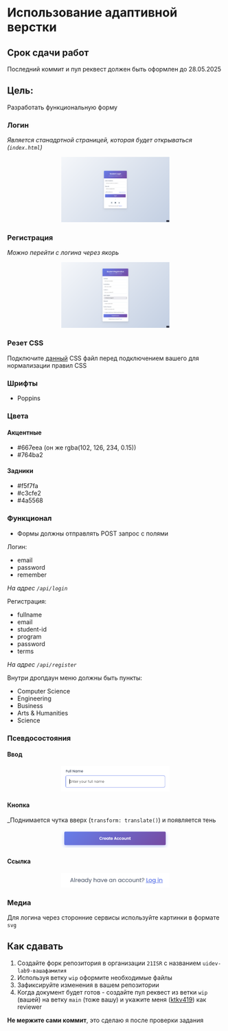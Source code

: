 # Использование адаптивной верстки

## Срок сдачи работ

Последний коммит и пул реквест должен быть оформлен до 28.05.2025

## Цель:

Разработать функциональную форму

### Логин

_Является станадртной страницей, которая будет открываться (`index.html`)_

<p align="center">
    <img src="./.repo/login.png" width="50%" />
</p>

### Регистрация

_Можно перейти с логина через якорь_

<p align="center">
    <img src="./.repo/signup.png" width="50%" />
</p>

### Резет CSS

Подключите [данный](https://gist.githubusercontent.com/ktkv419/c8840dfcbcff24248c20f4199108b28e/raw/eec499022cca5ed984d91d2a2c2736d2aef8ed6d/reset.css) CSS файл перед подключением вашего для нормализации правил CSS

### Шрифты

- Poppins

### Цвета

#### Акцентные

- #667eea (он же rgba(102, 126, 234, 0.15))
- #764ba2

#### Задники

- #f5f7fa
- #c3cfe2
- #4a5568

### Функционал

- Формы должны отправлять POST запрос с полями

Логин:
- email
- password
- remember

_На адрес `/api/login`_

Регистрация:
- fullname
- email
- student-id
- program
- password
- terms

_На адрес `/api/register`_

Внутри дропдаун меню должны быть пункты:

- Computer Science
- Engineering
- Business
- Arts & Humanities
- Science

### Псевдосостояния

#### Ввод 

<p align="center">
    <img src="./.repo/input-focus.png" width="50%" />
</p>

#### Кнопка

_Поднимается чутка вверх (`transform: translate()`) и появляется тень

<p align="center">
    <img src="./.repo/button-hover.png" width="50%" />
</p>

#### Ссылка

<p align="center">
    <img src="./.repo/link-hover.png" width="50%" />
</p>

### Медиа

Для логина через сторонние сервисы используйте картинки в формате `svg`

## Как сдавать

1. Создайте форк репозитория в организации `21ISR` с названием `uidev-lab9-вашафамилия`
2. Используя ветку `wip` оформите необходимые файлы
3. Зафиксируйте изменения в вашем репозитории
4. Когда документ будет готов - создайте пул реквест из ветки `wip` (вашей) на ветку `main` (тоже вашу) и укажите меня ([ktkv419](https://github.com/ktkv419)) как reviewer

**Не мержите сами коммит**, это сделаю я после проверки задания
